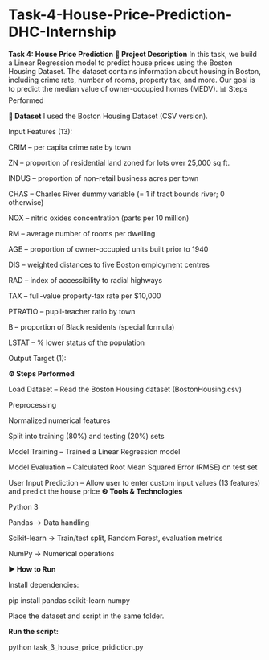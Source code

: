 # Task-4-House-Price-Prediction-DHC-Internship
**Task 4: House Price Prediction**
**📌 Project Description**
In this task, we build a Linear Regression model to predict house prices using the Boston Housing Dataset.
The dataset contains information about housing in Boston, including crime rate, number of rooms, property tax, and more.
Our goal is to predict the median value of owner-occupied homes (MEDV).
📊 Steps Performed

**📂 Dataset**
I used the Boston Housing Dataset (CSV version).

Input Features (13):

CRIM – per capita crime rate by town

ZN – proportion of residential land zoned for lots over 25,000 sq.ft.

INDUS – proportion of non-retail business acres per town

CHAS – Charles River dummy variable (= 1 if tract bounds river; 0 otherwise)

NOX – nitric oxides concentration (parts per 10 million)

RM – average number of rooms per dwelling

AGE – proportion of owner-occupied units built prior to 1940

DIS – weighted distances to five Boston employment centres

RAD – index of accessibility to radial highways

TAX – full-value property-tax rate per $10,000

PTRATIO – pupil-teacher ratio by town

B – proportion of Black residents (special formula)

LSTAT – % lower status of the population

Output Target (1):

**⚙️ Steps Performed**

Load Dataset – Read the Boston Housing dataset (BostonHousing.csv)

Preprocessing

Normalized numerical features

Split into training (80%) and testing (20%) sets

Model Training – Trained a Linear Regression model

Model Evaluation – Calculated Root Mean Squared Error (RMSE) on test set

User Input Prediction – Allow user to enter custom input values (13 features) and predict the house price
**⚙️ Tools & Technologies**

Python 3

Pandas → Data handling

Scikit-learn → Train/test split, Random Forest, evaluation metrics

NumPy → Numerical operations

**▶️ How to Run**

Install dependencies:

pip install pandas scikit-learn numpy


Place the dataset and script in the same folder.

**Run the script:**

python task_3_house_price_pridiction.py
